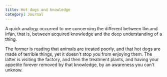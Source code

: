 ```yaml
---
title: Hot dogs and knowledge
category: Journal
---
```


A quick analogy occurred to me concerning the different between Ilm and
Irfán, that is, between acquired knowledge and the deep understanding of a
thing.

The former is reading that animals are treated poorly, and that hot dogs are
made of terrible things, yet it doesn't stop you from enjoying them. The
latter is visiting the factory, and then the treatment plants, and having your
appetite forever removed by that knowledge, by an awareness you can't unknow.


